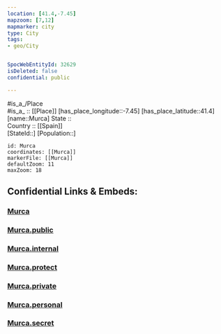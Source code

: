 ```yaml
---
location: [41.4,-7.45] 
mapzoom: [7,12] 
mapmarker: city 
type: City
tags:
- geo/City


SpocWebEntityId: 32629
isDeleted: false
confidential: public

---
```

#is_a_/Place  
#is_a_ :: [[Place]] 
[has_place_longitude::-7.45] 
[has_place_latitude::41.4] 
[name::Murca] 
State ::  
Country :: [[Spain]]  
[StateId::] 
[Population::] 



```leaflet
id: Murca
coordinates: [[Murca]] 
markerFile: [[Murca]] 
defaultZoom: 11 
maxZoom: 18
```


## Confidential Links & Embeds: 

### [Murca](/_Standards/Earth/Continent/Europe/Europe~South/Portugal/Districts~Portugal/Vila_Real/City/Murca.md) 

### [Murca.public](/_public/Earth/Continent/Europe/Europe~South/Portugal/Districts~Portugal/Vila_Real/City/Murca.public.md) 

### [Murca.internal](/_internal/Earth/Continent/Europe/Europe~South/Portugal/Districts~Portugal/Vila_Real/City/Murca.internal.md) 

### [Murca.protect](/_protect/Earth/Continent/Europe/Europe~South/Portugal/Districts~Portugal/Vila_Real/City/Murca.protect.md) 

### [Murca.private](/_private/Earth/Continent/Europe/Europe~South/Portugal/Districts~Portugal/Vila_Real/City/Murca.private.md) 

### [Murca.personal](/_personal/Earth/Continent/Europe/Europe~South/Portugal/Districts~Portugal/Vila_Real/City/Murca.personal.md) 

### [Murca.secret](/_secret/Earth/Continent/Europe/Europe~South/Portugal/Districts~Portugal/Vila_Real/City/Murca.secret.md)


